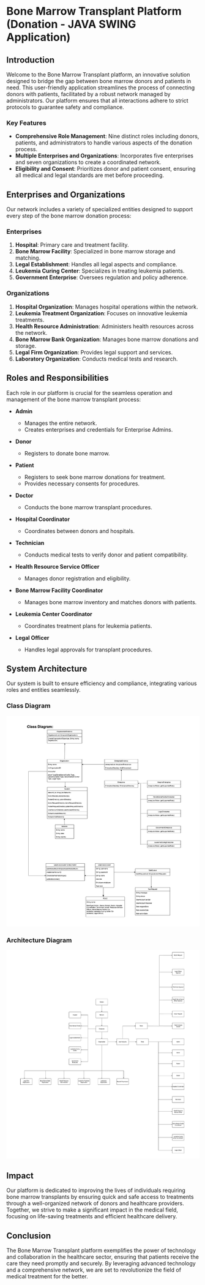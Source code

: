 # Bone Marrow Transplant Platform (Donation - JAVA SWING Application)

## Introduction
Welcome to the Bone Marrow Transplant platform, an innovative solution designed to bridge the gap between bone marrow donors and patients in need. This user-friendly application streamlines the process of connecting donors with patients, facilitated by a robust network managed by administrators. Our platform ensures that all interactions adhere to strict protocols to guarantee safety and compliance.

### Key Features
- **Comprehensive Role Management**: Nine distinct roles including donors, patients, and administrators to handle various aspects of the donation process.
- **Multiple Enterprises and Organizations**: Incorporates five enterprises and seven organizations to create a coordinated network.
- **Eligibility and Consent**: Prioritizes donor and patient consent, ensuring all medical and legal standards are met before proceeding.

## Enterprises and Organizations
Our network includes a variety of specialized entities designed to support every step of the bone marrow donation process:

### Enterprises
1. **Hospital**: Primary care and treatment facility.
2. **Bone Marrow Facility**: Specialized in bone marrow storage and matching.
3. **Legal Establishment**: Handles all legal aspects and compliance.
4. **Leukemia Curing Center**: Specializes in treating leukemia patients.
5. **Government Enterprise**: Oversees regulation and policy adherence.

### Organizations
1. **Hospital Organization**: Manages hospital operations within the network.
2. **Leukemia Treatment Organization**: Focuses on innovative leukemia treatments.
3. **Health Resource Administration**: Administers health resources across the network.
4. **Bone Marrow Bank Organization**: Manages bone marrow donations and storage.
5. **Legal Firm Organization**: Provides legal support and services.
6. **Laboratory Organization**: Conducts medical tests and research.

## Roles and Responsibilities
Each role in our platform is crucial for the seamless operation and management of the bone marrow transplant process:

- **Admin**
  - Manages the entire network.
  - Creates enterprises and credentials for Enterprise Admins.

- **Donor**
  - Registers to donate bone marrow.

- **Patient**
  - Registers to seek bone marrow donations for treatment.
  - Provides necessary consents for procedures.

- **Doctor**
  - Conducts the bone marrow transplant procedures.

- **Hospital Coordinator**
  - Coordinates between donors and hospitals.

- **Technician**
  - Conducts medical tests to verify donor and patient compatibility.

- **Health Resource Service Officer**
  - Manages donor registration and eligibility.

- **Bone Marrow Facility Coordinator**
  - Manages bone marrow inventory and matches donors with patients.

- **Leukemia Center Coordinator**
  - Coordinates treatment plans for leukemia patients.

- **Legal Officer**
  - Handles legal approvals for transplant procedures.

## System Architecture
Our system is built to ensure efficiency and compliance, integrating various roles and entities seamlessly.

### Class Diagram
![Class Diagram](https://github.com/Nishieee/Bone-Marrow-Donation-Java/blob/main/Images/BMT_ClassDiagram.png)

### Architecture Diagram
![Architecture Diagram](https://github.com/Nishieee/Bone-Marrow-Donation-Java/blob/main/Images/BMT_ArchitectureDiagram.png)

## Impact
Our platform is dedicated to improving the lives of individuals requiring bone marrow transplants by ensuring quick and safe access to treatments through a well-organized network of donors and healthcare providers. Together, we strive to make a significant impact in the medical field, focusing on life-saving treatments and efficient healthcare delivery.

## Conclusion
The Bone Marrow Transplant platform exemplifies the power of technology and collaboration in the healthcare sector, ensuring that patients receive the care they need promptly and securely. By leveraging advanced technology and a comprehensive network, we are set to revolutionize the field of medical treatment for the better.

 
